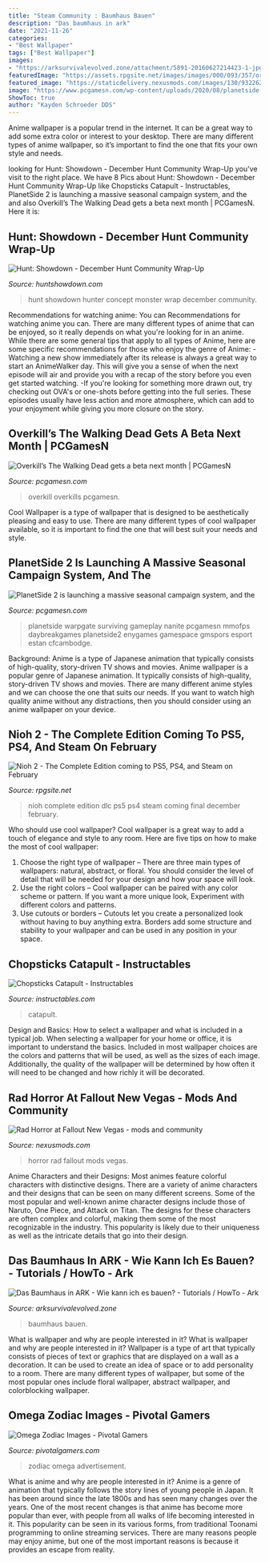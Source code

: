 ```yaml
---
title: "Steam Community : Baumhaus Bauen"
description: "Das baumhaus in ark"
date: "2021-11-26"
categories:
- "Best Wallpaper"
tags: ["Best Wallpaper"]
images:
- "https://arksurvivalevolved.zone/attachment/5891-20160627214423-1-jpg/"
featuredImage: "https://assets.rpgsite.net/images/images/000/093/357/original/Nioh-2-Complete-Edition_20201113_07.jpg"
featured_image: "https://staticdelivery.nexusmods.com/images/130/932262-1316923398.jpg"
image: "https://www.pcgamesn.com/wp-content/uploads/2020/08/planetside-2-shattered-warpgate.jpg"
ShowToc: true
author: "Kayden Schroeder DDS"
---
```



Anime wallpaper is a popular trend in the internet. It can be a great way to add some extra color or interest to your desktop. There are many different types of anime wallpaper, so it’s important to find the one that fits your own style and needs.

	

		
looking for Hunt: Showdown - December Hunt Community Wrap-Up you've visit to the right place. We have 8 Pics about Hunt: Showdown - December Hunt Community Wrap-Up like Chopsticks Catapult - Instructables, PlanetSide 2 is launching a massive seasonal campaign system, and the and also Overkill’s The Walking Dead gets a beta next month | PCGamesN. Here it is:
		
    
## Hunt: Showdown - December Hunt Community Wrap-Up

<img loading=lazy src="https://www.huntshowdown.com/files/news-gallery/szymon-kucyk-hunter-poziomo422-jpg-1.jpg" onerror="this.onerror=null;this.src='https://tse3.mm.bing.net/th?id=OIP.8Ugry5Z7oTSidgFUnv4_MAHaEK&amp;pid=15.1';" alt="Hunt: Showdown - December Hunt Community Wrap-Up">

_Source: huntshowdown.com_

>hunt showdown hunter concept monster wrap december community. 

	

Recommendations for watching anime: You can
Recommendations for watching anime you can. There are many different types of anime that can be enjoyed, so it really depends on what you're looking for in an anime. While there are some general tips that apply to all types of Anime, here are some specific recommendations for those who enjoy the genre of Anime: 
-Watching a new show immediately after its release is always a great way to start an AnimeWalker day. This will give you a sense of when the next episode will air and provide you with a recap of the story before you even get started watching. 
-If you're looking for something more drawn out, try checking out OVA's or one-shots before getting into the full series. These episodes usually have less action and more atmosphere, which can add to your enjoyment while giving you more closure on the story.

    
## Overkill’s The Walking Dead Gets A Beta Next Month | PCGamesN

<img loading=lazy src="https://www.pcgamesn.com/wp-content/uploads/2018/09/overkills-the-walking-dead.jpg" onerror="this.onerror=null;this.src='https://tse1.mm.bing.net/th?id=OIP.AhmUYlu_8M76toWvuw2_4AHaEK&amp;pid=15.1';" alt="Overkill’s The Walking Dead gets a beta next month | PCGamesN">

_Source: pcgamesn.com_

>overkill overkills pcgamesn. 

	

Cool Wallpaper is a type of wallpaper that is designed to be aesthetically pleasing and easy to use. There are many different types of cool wallpaper available, so it is important to find the one that will best suit your needs and style.

    
## PlanetSide 2 Is Launching A Massive Seasonal Campaign System, And The

<img loading=lazy src="https://www.pcgamesn.com/wp-content/uploads/2020/08/planetside-2-shattered-warpgate.jpg" onerror="this.onerror=null;this.src='https://tse1.mm.bing.net/th?id=OIP.bvakMmEDnzG6Zqj-4lY3XgHaEK&amp;pid=15.1';" alt="PlanetSide 2 is launching a massive seasonal campaign system, and the">

_Source: pcgamesn.com_

>planetside warpgate surviving gameplay nanite pcgamesn mmofps daybreakgames planetside2 enygames gamespace gmspors esport estan cfcambodge. 

	

Background: Anime is a type of Japanese animation that typically consists of high-quality, story-driven TV shows and movies.
Anime wallpaper is a popular genre of Japanese animation. It typically consists of high-quality, story-driven TV shows and movies. There are many different anime styles and we can choose the one that suits our needs. If you want to watch high quality anime without any distractions, then you should consider using an anime wallpaper on your device.

    
## Nioh 2 - The Complete Edition Coming To PS5, PS4, And Steam On February

<img loading=lazy src="https://assets.rpgsite.net/images/images/000/093/357/original/Nioh-2-Complete-Edition_20201113_07.jpg" onerror="this.onerror=null;this.src='https://tse2.mm.bing.net/th?id=OIP.keUpuD91XvzecyQV4lzUJAHaEK&amp;pid=15.1';" alt="Nioh 2 - The Complete Edition coming to PS5, PS4, and Steam on February">

_Source: rpgsite.net_

>nioh complete edition dlc ps5 ps4 steam coming final december february. 

	

Who should use cool wallpaper?
Cool wallpaper is a great way to add a touch of elegance and style to any room. Here are five tips on how to make the most of cool wallpaper: 
1) Choose the right type of wallpaper – There are three main types of wallpapers: natural, abstract, or floral. You should consider the level of detail that will be needed for your design and how your space will look. 
2) Use the right colors – Cool wallpaper can be paired with any color scheme or pattern. If you want a more unique look, Experiment with different colors and patterns. 
3) Use cutouts or borders – Cutouts let you create a personalized look without having to buy anything extra. Borders add some structure and stability to your wallpaper and can be used in any position in your space.

    
## Chopsticks Catapult - Instructables

<img loading=lazy src="https://cdn.instructables.com/ORIG/FFN/GWL9/GQYGKSIP/FFNGWL9GQYGKSIP.jpg?frame=1&amp;width=2100" onerror="this.onerror=null;this.src='https://tse1.mm.bing.net/th?id=OIP.7E9xbi4PTfIrlxllY-jfPQHaJ6&amp;pid=15.1';" alt="Chopsticks Catapult - Instructables">

_Source: instructables.com_

>catapult. 

	

Design and Basics: How to select a wallpaper and what is included in a typical job.
When selecting a wallpaper for your home or office, it is important to understand the basics. Included in most wallpaper choices are the colors and patterns that will be used, as well as the sizes of each image. Additionally, the quality of the wallpaper will be determined by how often it will need to be changed and how richly it will be decorated.

    
## Rad Horror At Fallout New Vegas - Mods And Community

<img loading=lazy src="https://staticdelivery.nexusmods.com/images/130/932262-1316923398.jpg" onerror="this.onerror=null;this.src='https://tse3.mm.bing.net/th?id=OIP.r8Mc5f36JF9-HJ6QzsCoBgHaEx&amp;pid=15.1';" alt="Rad Horror at Fallout New Vegas - mods and community">

_Source: nexusmods.com_

>horror rad fallout mods vegas. 

	

Anime Characters and their Designs: Most animes feature colorful characters with distinctive designs.
There are a variety of anime characters and their designs that can be seen on many different screens. Some of the most popular and well-known anime character designs include those of Naruto, One Piece, and Attack on Titan. The designs for these characters are often complex and colorful, making them some of the most recognizable in the industry. This popularity is likely due to their uniqueness as well as the intricate details that go into their design.

    
## Das Baumhaus In ARK - Wie Kann Ich Es Bauen? - Tutorials / HowTo - Ark

<img loading=lazy src="https://arksurvivalevolved.zone/attachment/5891-20160627214423-1-jpg/" onerror="this.onerror=null;this.src='https://tse3.mm.bing.net/th?id=OIP.Lip-mkhTYXbSJ6b0O9OYWgHaEK&amp;pid=15.1';" alt="Das Baumhaus in ARK - Wie kann ich es bauen? - Tutorials / HowTo - Ark">

_Source: arksurvivalevolved.zone_

>baumhaus bauen. 

	

What is wallpaper and why are people interested in it?
What is wallpaper and why are people interested in it?
Wallpaper is a type of art that typically consists of pieces of text or graphics that are displayed on a wall as a decoration. It can be used to create an idea of space or to add personality to a room. There are many different types of wallpaper, but some of the most popular ones include floral wallpaper, abstract wallpaper, and colorblocking wallpaper.

    
## Omega Zodiac Images - Pivotal Gamers

<img loading=lazy src="https://www.pivotalgamers.com/wp-content/uploads/2018/09/omega-zodiac-5.jpg" onerror="this.onerror=null;this.src='https://tse1.mm.bing.net/th?id=OIP.ctDS_JnUMLTYtpx_1x8qWgHaD3&amp;pid=15.1';" alt="Omega Zodiac Images - Pivotal Gamers">

_Source: pivotalgamers.com_

>zodiac omega advertisement. 

	

What is anime and why are people interested in it?
Anime is a genre of animation that typically follows the story lines of young people in Japan. It has been around since the late 1800s and has seen many changes over the years. One of the most recent changes is that anime has become more popular than ever, with people from all walks of life becoming interested in it. This popularity can be seen in its various forms, from traditional Toonami programming to online streaming services. There are many reasons people may enjoy anime, but one of the most important reasons is because it provides an escape from reality.

